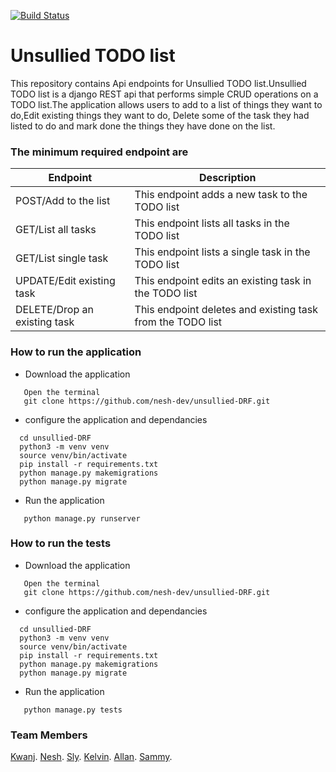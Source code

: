 [![Build Status](https://travis-ci.org/nesh-dev/unsullied-DRF.svg?branch=develop)](https://travis-ci.org/nesh-dev/unsullied-DRF)

# Unsullied TODO list
This repository contains Api endpoints for Unsullied TODO list.Unsullied TODO list is a django REST api that performs simple CRUD operations on a TODO list.The application allows users to add to a list of things they want to do,Edit existing things they want to do, Delete some of the task they had listed to do and mark done the things they have done on the list.

### The minimum required endpoint are
| Endpoint | Description |
| --- | --- |
| POST/Add to the list | This endpoint adds a new task to the TODO list |
|GET/List all tasks | This endpoint lists all tasks in the TODO list|
|GET/List single task | This endpoint lists a single task in the TODO list |
|UPDATE/Edit existing task | This endpoint edits an existing task in the TODO list |
|DELETE/Drop an existing task | This endpoint deletes and existing task from the TODO list |

### How to run the application
- Download the application
```
   Open the terminal
   git clone https://github.com/nesh-dev/unsullied-DRF.git
```
- configure the application and dependancies
```
  cd unsullied-DRF
  python3 -m venv venv
  source venv/bin/activate
  pip install -r requirements.txt
  python manage.py makemigrations
  python manage.py migrate
  ```
- Run the application
```
   python manage.py runserver
```
### How to run the tests
- Download the application
```
   Open the terminal
   git clone https://github.com/nesh-dev/unsullied-DRF.git
```
- configure the application and dependancies
```
  cd unsullied-DRF
  python3 -m venv venv
  source venv/bin/activate
  pip install -r requirements.txt
  python manage.py makemigrations
  python manage.py migrate
  ```
- Run the application
```
   python manage.py tests
```

### Team Members
[Kwanj](https://pages.github.com/kwanj-k).
[Nesh](https://pages.github.com/nesh-dev).
[Sly](https://pages.github.com/sylviawanjiku).
[Kelvin](https://pages.github.com/kelvinwm).
[Allan](https://pages.github.com/Allan690).
[Sammy](https://pages.github.com/mbugwasami).
